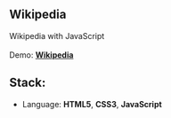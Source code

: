## Wikipedia

Wikipedia with JavaScript<br>
<br>
Demo: **[Wikipedia](https://dejanv91.github.io/30-Pagination/index.html)**

## Stack:
* Language: **HTML5**, **CSS3**, **JavaScript**
